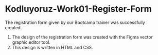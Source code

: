 # Kodluyoruz-Work01-Register-Form
The registration form given by our Bootcamp trainer was successfully created.

1. The design of the registration form was created with the Figma vector graphic editor tool. 
2. This design is written in HTML and CSS.
